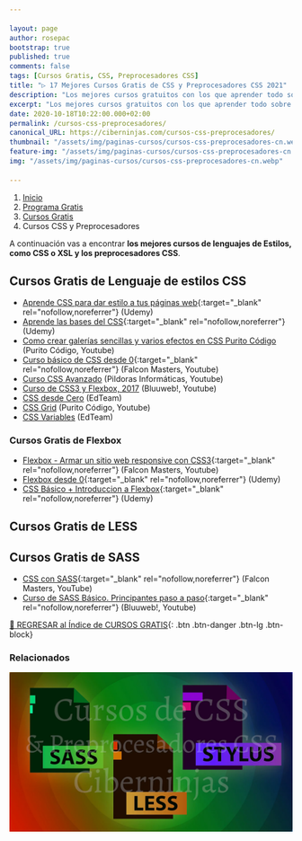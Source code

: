 ```yaml
---

layout: page
author: rosepac
bootstrap: true
published: true
comments: false
tags: [Cursos Gratis, CSS, Preprocesadores CSS]
title: "▷ 17 Mejores Cursos Gratis de CSS y Preprocesadores CSS 2021"
description: "Los mejores cursos gratuitos con los que aprender todo sobre CSS y los preprocesadores CSS, desde cero hasta nivel experto"
excerpt: "Los mejores cursos gratuitos con los que aprender todo sobre CSS y los preprocesadores CSS, desde cero hasta nivel experto"
date: 2020-10-18T10:22:00.000+02:00
permalink: /cursos-css-preprocesadores/
canonical_URL: https://ciberninjas.com/cursos-css-preprocesadores/
thumbnail: "/assets/img/paginas-cursos/cursos-css-preprocesadores-cn.webp"
feature-img: "/assets/img/paginas-cursos/cursos-css-preprocesadores-cn.webp"
img: "/assets/img/paginas-cursos/cursos-css-preprocesadores-cn.webp"

---
```


<div class="hidden-sm-down">
<nav aria-label="breadcrumb">
  <ol class="breadcrumb">
    <li class="breadcrumb-item"><a href="/">Inicio</a></li>
    <li class="breadcrumb-item"><a href="/programa-gratis/">Programa Gratis</a></li>
    <li class="breadcrumb-item"><a href="/cursos-tecnologia/">Cursos Gratis</a></li>
    <li class="breadcrumb-item active" aria-current="page">Cursos CSS y Preprocesadores</li>
  </ol>
</nav>
</div>

<script type="application/ld+json">
{
 "@context": "https://schema.org",
 "@type": "BreadcrumbList",
 "itemListElement":
 [
  {
   "@type": "ListItem",
   "position": 1,
   "item":
   {
    "@id": "https://ciberninjas.com/programa-gratis/",
    "name": "Programar Gratis"
    }
  },
  {
   "@type": "ListItem",
   "position": 2,
   "item":
   {
    "@id": "https://ciberninjas.com/cursos-tecnologia/",
    "name": "Los Mejores Cursos GRATIS de Programación y Tecnología Online 2021"
    }
  },
  {
   "@type": "ListItem",
  "position": 3,
  "item":
   {
     "@id": "https://ciberninjas.com/cursos-css-preprocesadores/",
     "name": "Los Mejores Cursos Gratis de CSS y Preprocesadores CSS 2021"
   }
  }
 ]
}
</script>

A continuación vas a encontrar **los mejores cursos de lenguajes de Estilos, como CSS o XSL y los preprocesadores CSS**.
<!-- css, xsl, dssl, jsss, sass, less, stylus, postcss, Syntax -->

## **Cursos Gratis de Lenguaje de estilos CSS**

- [Aprende CSS para dar estilo a tus páginas web](https://click.linksynergy.com/deeplink?id=W9Gem8jDoic&mid=39197&murl=https%3A%2F%2Fwww.udemy.com%2Fcourse%2Faprende-css-para-dar-estilo-a-tus-paginas-web%2F){:target="_blank" rel="nofollow,noreferrer"} (Udemy)
- [Aprende las bases del CSS](https://click.linksynergy.com/deeplink?id=W9Gem8jDoic&mid=39197&murl=https%3A%2F%2Fwww.udemy.com%2Fcourse%2Fcurso-basico-de-css%2F){:target="_blank" rel="nofollow,noreferrer"} (Udemy)
- [Como crear galerías sencillas y varios efectos en CSS Purito Código](/👨‍🏫-galerias-varios-efectos-css-purito-codigo) (Purito Código, Youtube)
- [Curso básico de CSS desde 0](https://www.youtube.com/playlist?list=PLhSj3UTs2_yU0fGoS1bjpHqky4kCEmTbR){:target="_blank" rel="nofollow,noreferrer"} (Falcon Masters, Youtube)
- [Curso CSS Avanzado](https://www.youtube.com/playlist?list=PLU8oAlHdN5BmpUDdnWSglIIHfIosElaVN) (Pildoras Informáticas, Youtube)
- [Curso de CSS3 y Flexbox, 2017](https://www.youtube.com/playlist?list=PLPl81lqbj-4LGQgD3f0WPIol1RT8fML3u) (Bluuweb!, Youtube)
- [CSS desde Cero](https://ed.team/cursos/css) (EdTeam)
- [CSS Grid](/👨‍🏫-curso-css-grid-purito-codigo) (Purito Código, Youtube)
- [CSS Variables](https://ed.team/cursos/variables-css) (EdTeam)

### **Cursos Gratis de Flexbox**

- [Flexbox - Armar un sitio web responsive con CSS3](https://www.youtube.com/playlist?list=PLPl81lqbj-4JfZ9Ln5ojAl1GiORf2aK9U){:target="_blank" rel="nofollow,noreferrer"} (Falcon Masters, Youtube)
- [Flexbox desde 0](https://click.linksynergy.com/deeplink?id=W9Gem8jDoic&mid=39197&murl=https%3A%2F%2Fwww.udemy.com%2Fcourse%2Fcurso-de-flexbox-desde-0%2F){:target="_blank" rel="nofollow,noreferrer"} (Udemy)
- [CSS Básico + Introduccion a Flexbox](https://click.linksynergy.com/deeplink?id=W9Gem8jDoic&mid=39197&murl=https%3A%2F%2Fwww.udemy.com%2Fcourse%2Fcss-basico-css-desde-cero%2F){:target="_blank" rel="nofollow,noreferrer"} (Udemy)

## **Cursos Gratis de LESS**

## **Cursos Gratis de SASS**

- [CSS con SASS](https://www.youtube.com/playlist?list=PLhSj3UTs2_yVyMlZyW-NAbgjtgAgLBzFP){:target="_blank" rel="nofollow,noreferrer"} (Falcon Masters, YouTube)
- [Curso de SASS Básico. Principantes paso a paso](https://www.youtube.com/playlist?list=PLPl81lqbj-4I4VwUdjbV2iFg7wispiXKP){:target="_blank" rel="nofollow,noreferrer"} (Bluuweb!, Youtube)

[🏡 REGRESAR al Índice de CURSOS GRATIS](https://ciberninjas.com/cursos-tecnologia/){: .btn .btn-danger .btn-lg .btn-block}

### **Relacionados** <!-- omit in toc -->

![Los mejores cursos gratuitos con los que aprender todo sobre CSS y los preprocesadores CSS, desde cero hasta nivel experto](/assets/img/paginas-cursos/cursos-css-preprocesadores-cn.webp "Los mejores cursos gratuitos con los que aprender todo sobre CSS y los preprocesadores CSS, desde cero hasta nivel experto")
